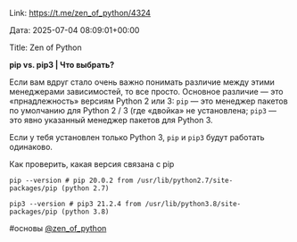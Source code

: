 Link: https://t.me/zen_of_python/4324

Дата: 2025-07-04 08:09:01+00:00

Title: Zen of Python

**pip vs. pip3 | Что выбрать?**

Если вам вдруг стало очень важно понимать различие между
этими менеджерами зависимостей, то все просто. Основное
различие — это «прнадлежность» версиям Python 2 или 3:
`pip` — это менеджер пакетов по умолчанию для Python 2 / 3
(где «двойка» не установлена;
`pip3` — это явно указанный менеджер пакетов для Python 3.

Если у тебя установлен только Python 3, `pip` и `pip3` будут
работать одинаково.

Как проверить, какая версия связана с pip

```
pip --version # pip 20.0.2 from /usr/lib/python2.7/site-
packages/pip (python 2.7)
```

```
pip3 --version # pip3 21.2.4 from /usr/lib/python3.8/site-
packages/pip (python 3.8)
```

#основы
[@zen_of_python](https://t.me/+OxB73M1ZZs80YzIy)

